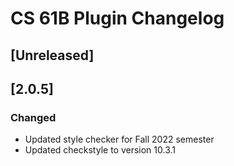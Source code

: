 <!-- Keep a Changelog guide -> https://keepachangelog.com -->

# CS 61B Plugin Changelog

## [Unreleased]

## [2.0.5]
### Changed
- Updated style checker for Fall 2022 semester
- Updated checkstyle to version 10.3.1

